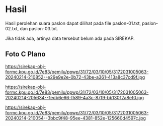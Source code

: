 # Hasil

Hasil perolehan suara paslon dapat dilihat pada file paslon-01.txt, paslon-02.txt, dan paslon-03.txt.

Jika tidak ada, artinya data tersebut belum ada pada SIREKAP.

## Foto C Plano

https://sirekap-obj-formc.kpu.go.id/7e83/pemilu/ppwp/31/72/03/10/05/3172031005063-20240214-210852--e29e9e2e-0b72-43be-a361-413a8c37cd9f.jpg

https://sirekap-obj-formc.kpu.go.id/7e83/pemilu/ppwp/31/72/03/10/05/3172031005063-20240214-205634--1edb6e66-f589-4a3c-87f9-bb13012a8ef0.jpg

https://sirekap-obj-formc.kpu.go.id/7e83/pemilu/ppwp/31/72/03/10/05/3172031005063-20240214-210054--3bbc9f48-95ee-4381-852e-125660d4597c.jpg
